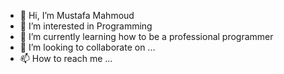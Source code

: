 - 👋 Hi, I’m Mustafa Mahmoud
- 👀 I’m interested in Programming
- 🌱 I’m currently learning how to be a professional programmer 
- 💞️ I’m looking to collaborate on ...
- 📫 How to reach me ...

<!---
Mustafa-Mahmoud-Hamed/Mustafa-Mahmoud-Hamed is a ✨ special ✨ repository because its `README.md` (this file) appears on your GitHub profile.
You can click the Preview link to take a look at your changes.
--->
